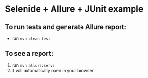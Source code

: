 # Selenide + Allure + JUnit example

## To run tests and generate Allure report:

* run `mvn clean test`

## To see a report:

1. run `mvn allure:serve`
2. it will automatically open in your browser